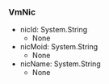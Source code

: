 ### VmNic
- nicId: System.String
  - None
- nicMoid: System.String
  - None
- nicName: System.String
  - None
